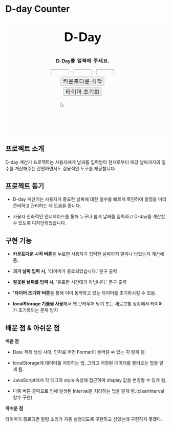 <h1>D-day Counter</h1>
<img src="./result1.gif">

<h2>프로젝트 소개</h2>
D-day 계산기 프로젝트는 사용자에게 날짜를 입력받아 현재로부터 해당 날짜까지의 일수를 계산해주는 간편하면서도 실용적인 도구를 제공합니다.

<h2>프로젝트 동기</h2>

* D-day 계산기는 사용자가 중요한 날짜에 대한 일수를 빠르게 확인하여 일정을 미리 준비하고 관리하는 데 도움을 줍니다.

* 사용자 친화적인 인터페이스를 통해 누구나 쉽게 날짜를 입력하고 D-day를 계산할 수 있도록 디자인되었습니다. 

<h2>구현 기능</h2>

* **카운트다운 시작 버튼**을 누르면 사용자가 입력한 날짜까지 얼마나 남았는지 계산해줌.

* **과거 날짜 입력 시,** '타이머가 종료되었습니다.' 문구 출력

* **잘못된 날짜를 입력 시,**  '유효한 시간대가 아닙니다.' 문구 출력

* **'타이머 초기화'버튼**을 통해 이미 동작하고 있는 타이머를 초기화시킬 수 있음.

* **localStorage 기술을 사용**해서 웹 브라우저 닫기 또는 새로고침 상황에서 타이머가 초기화되는 문제 방지

<h2>배운 점 & 아쉬운 점</h2>

**배운 점**

- Date 객체 생성 시에, 인자로 어떤 Format이 들어갈 수 있는 지 알게 됨.

- localStorage에 데이터를 저장하는 법, 그리고 저장된 데이터를 불러오는 법을 알게 됨.

- JavaScript에서 각 태그의 style 속성에 접근하여 display 값을 변경할 수 있게 됨.

- 다중 버튼 클릭으로 인해 발생된 Interval을 처리하는 법을 알게 됨.(clearInterval함수 구현)

**아쉬운 점**

타이머가 종료되면 알람 소리가 자동 실행되도록 구현하고 싶었는데 구현하지 못했다.